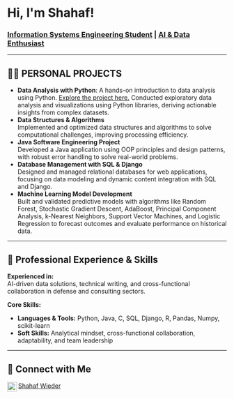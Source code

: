 <h1>Hi, I'm Shahaf!</h1>
<h3><a href="https://github.com/shahafwieder">Information Systems Engineering Student</a> | <a href="https://www.linkedin.com/in/shahaf-wieder">AI & Data Enthusiast</a></h3>

<hr>

<h2>👨‍💻 PERSONAL PROJECTS </h2>

<ul>
   <li><b>Data Analysis with Python</b>: A hands-on introduction to data analysis using Python. <a href="https://github.com/Wieder-Shahaf/Intro-To-Data-Analysis">Explore the project here.</a>
    Conducted exploratory data analysis and visualizations using Python libraries, deriving actionable insights from complex datasets.
  </li>
  <li><b>Data Structures & Algorithms</b><br>
    Implemented and optimized data structures and algorithms to solve computational challenges, improving processing efficiency.
  </li>
  <li><b>Java Software Engineering Project</b><br>
    Developed a Java application using OOP principles and design patterns, with robust error handling to solve real-world problems.
  </li>
  <li><b>Database Management with SQL & Django</b><br>
    Designed and managed relational databases for web applications, focusing on data modeling and dynamic content integration with SQL and Django.
  </li>
  <li><b>Machine Learning Model Development</b><br>
    Built and validated predictive models with algorithms like Random Forest, Stochastic Gradient Descent, AdaBoost, Principal Component Analysis, k-Nearest Neighbors, Support Vector Machines, and Logistic Regression to forecast outcomes and evaluate performance on historical data.
  </li>
</ul>

<hr>

<h2>🤝 Professional Experience & Skills</h2>

<p><b>Experienced in:</b><br>
AI-driven data solutions, technical writing, and cross-functional collaboration in defense and consulting sectors.
</p>

<p><b>Core Skills:</b><br>
  <ul>
    <li><b>Languages & Tools:</b> Python, Java, C, SQL, Django, R, Pandas, Numpy, scikit-learn</li>
    <li><b>Soft Skills:</b> Analytical mindset, cross-functional collaboration, adaptability, and team leadership</li>
  </ul>
</p>

<hr>

<h2>🤳 Connect with Me</h2>

<a href="https://linkedin.com/in/shahaf-wieder"> Shahaf Wieder
  <img align="left" alt="Shahaf | LinkedIn" width="22px" src="https://cdn.jsdelivr.net/npm/simple-icons@v3/icons/linkedin.svg" />
</a>
